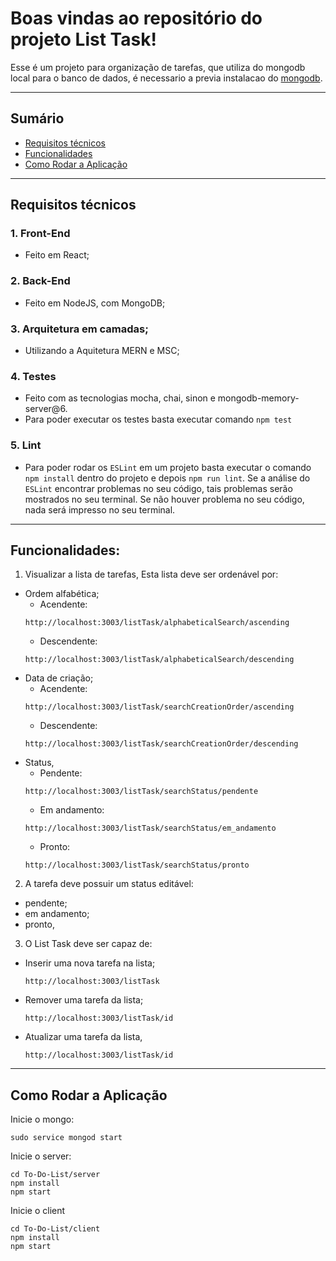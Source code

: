 # Boas vindas ao repositório do projeto List Task!

Esse é  um projeto para organização de tarefas, que utiliza do mongodb local para o banco de dados, é necessario a previa instalacao do [mongodb](https://docs.mongodb.com/manual/installation/).

---

## Sumário

- [Requisitos técnicos](#requisitos-tecnicos)
- [Funcionalidades](#funcionalidades)
- [Como Rodar a Aplicação](#como-rodar-a-aplicação)

---

## Requisitos técnicos

  ### 1. Front-End 
  - Feito em React;

  ### 2. Back-End 
  - Feito em NodeJS, com MongoDB;

  ### 3. Arquitetura em camadas;
  - Utilizando a Aquitetura MERN e MSC;

  ### 4. Testes
  - Feito com as tecnologias mocha, chai, sinon e mongodb-memory-server@6.
  - Para poder executar os testes basta executar comando `npm test`

  ### 5. Lint
  - Para poder rodar os `ESLint` em um projeto basta executar o comando `npm install` dentro do projeto e depois `npm run lint`. Se a análise do `ESLint` encontrar problemas no seu código, tais problemas serão mostrados no seu terminal. Se não houver problema no seu código, nada será impresso no seu terminal.
  
---

## Funcionalidades:
  
  1. Visualizar a lista de tarefas, Esta lista deve ser ordenável por:
  - Ordem alfabética; 
    - Acendente:
    ```
    http://localhost:3003/listTask/alphabeticalSearch/ascending
    ```
    - Descendente:
    ```
    http://localhost:3003/listTask/alphabeticalSearch/descending
    ```
  - Data de criação;
    - Acendente:
    ```
    http://localhost:3003/listTask/searchCreationOrder/ascending
    ```
    - Descendente:
    ```
    http://localhost:3003/listTask/searchCreationOrder/descending
    ```
  - Status,
    - Pendente:
    ```
    http://localhost:3003/listTask/searchStatus/pendente
    ```
    - Em andamento:
    ```
    http://localhost:3003/listTask/searchStatus/em_andamento
    ```
    - Pronto:
    ```
    http://localhost:3003/listTask/searchStatus/pronto
    ```

  2. A tarefa deve possuir um status editável: 
  - pendente; 
  - em andamento;
  - pronto,

  3. O List Task deve ser capaz de: 
  - Inserir uma nova tarefa na lista;
    ```
    http://localhost:3003/listTask
    ```
  - Remover uma tarefa da lista;
    ```
    http://localhost:3003/listTask/id
    ```
  - Atualizar uma tarefa da lista,
    ```
    http://localhost:3003/listTask/id
    ```
---


## Como Rodar a Aplicação

Inicie o mongo:
```
sudo service mongod start 
```

Inicie o server:
```
cd To-Do-List/server
npm install
npm start
```

Inicie o client
```
cd To-Do-List/client
npm install
npm start
```
